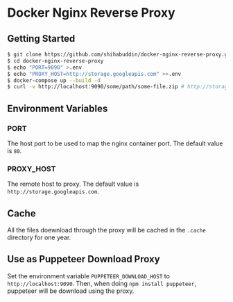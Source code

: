 # Docker Nginx Reverse Proxy

## Getting Started

```bash
$ git clone https://github.com/shihabuddin/docker-nginx-reverse-proxy.git
$ cd docker-nginx-reverse-proxy
$ echo "PORT=9090" >.env
$ echo "PROXY_HOST=http://storage.googleapis.com" >>.env
$ docker-compose up --build -d
$ curl -v http://localhost:9090/some/path/some-file.zip # http://storage.googleapis.com/some/path/some-file.zip
```

## Environment Variables

### PORT

The host port to be used to map the nginx container port. The default value is `80`.

### PROXY_HOST

The remote host to proxy. The default value is `http://storage.googleapis.com`.

## Cache

All the files doewnload through the proxy will be cached in the `.cache` directory for one year.

## Use as Puppeteer Download Proxy

Set the environment variable `PUPPETEER_DOWNLOAD_HOST` to `http://localhost:9090`. Then, when doing `npm install puppeteer`, puppeteer will be download using the proxy.
